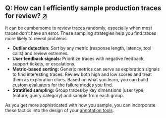 ## Q: How can I efficiently sample production traces for review? <span class="faq-individual-link">[↗](/blog/posts/evals-faq/how-can-i-efficiently-sample-production-traces-for-review.html)</span>

It can be cumbersome to review traces randomly, especially when most traces don't have an error. These sampling strategies help you find traces more likely to reveal problems:

- **Outlier detection:** Sort by any metric (response length, latency, tool calls) and review extremes.
- **User feedback signals:** Prioritize traces with negative feedback, support tickets, or escalations.
- **Metric-based sorting:** Generic metrics can serve as exploration signals to find interesting traces. Review both high and low scores and treat them as exploration clues. Based on what you learn, you can build custom evaluators for the failure modes you find.
- **Stratified sampling:** Group traces by key dimensions (user type, feature, query category) and sample from each group.

As you get more sophisticated with how you sample, you can incorporate these tactics into the design of your [annotation tools](/blog/posts/evals-faq/what-makes-a-good-custom-interface-for-reviewing-llm-outputs.html).